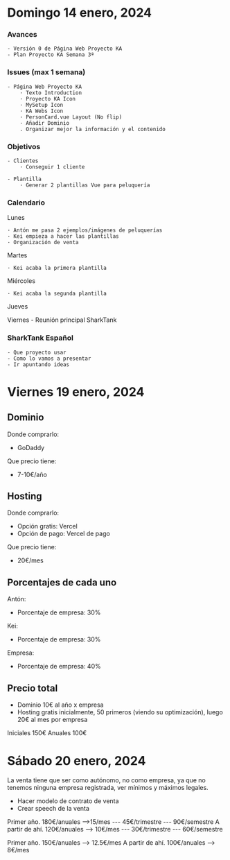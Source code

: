 # Domingo 14 enero, 2024

### Avances
	- Versión 0 de Página Web Proyecto KA
	- Plan Proyecto KA Semana 3ª

### Issues (max 1 semana)
	- Página Web Proyecto KA
		· Texto Introduction
		· Proyecto KA Icon
		· MySetup Icon
		· KA Webs Icon
		· PersonCard.vue Layout (No flip)
		· Añadir Dominio
		. Organizar mejor la información y el contenido

### Objetivos
	- Clientes
		· Conseguir 1 cliente

	- Plantilla
		· Generar 2 plantillas Vue para peluquería


### Calendario

Lunes

	· Antón me pasa 2 ejemplos/imágenes de peluquerías
	· Kei empieza a hacer las plantillas
	· Organización de venta

Martes
	
	· Kei acaba la primera plantilla

Miércoles
	
	· Kei acaba la segunda plantilla

Jueves

Viernes
	- Reunión principal SharkTank

### SharkTank Español
	- Que proyecto usar
	- Como lo vamos a presentar
	- Ir apuntando ideas


# Viernes 19 enero, 2024


## Dominio

Donde comprarlo:
- GoDaddy

Que precio tiene:
- 7-10€/año


## Hosting

Donde comprarlo:
* Opción gratis: Vercel
* Opción de pago: Vercel de pago

Que precio tiene:
- 20€/mes


## Porcentajes de cada uno

Antón:
- Porcentaje de empresa: 30%

Kei:
- Porcentaje de empresa: 30%

Empresa:
- Porcentaje de empresa: 40%



## Precio total

- Dominio 10€ al año x empresa
- Hosting gratis inicialmente, 50 primeros (viendo su optimización), luego 20€ al mes por empresa

Iniciales 150€
Anuales 100€


# Sábado 20 enero, 2024

La venta tiene que ser como autónomo, no como empresa, ya que no tenemos ninguna empresa registrada, ver mínimos y máximos legales.

- Hacer modelo de contrato de venta
- Crear speech de la venta

Primer año. 180€/anuales -->15/mes --- 45€/trimestre --- 90€/semestre
A partir de ahí. 120€/anuales --> 10€/mes --- 30€/trimestre --- 60€/semestre 


Primer año. 150€/anuales --> 12.5€/mes
A partir de ahí. 100€/anuales --> 8€/mes


